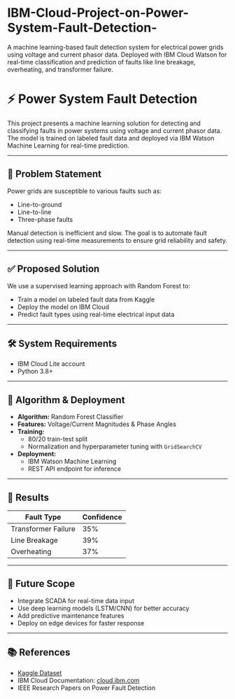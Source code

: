 # IBM-Cloud-Project-on-Power-System-Fault-Detection-
A machine learning-based fault detection system for electrical power grids using voltage and current phasor data. Deployed with IBM Cloud Watson for real-time classification and prediction of faults like line breakage, overheating, and transformer failure.


# ⚡ Power System Fault Detection

This project presents a machine learning solution for detecting and classifying faults in power systems using voltage and current phasor data. The model is trained on labeled fault data and deployed via IBM Watson Machine Learning for real-time prediction.

---

## 🧩 Problem Statement

Power grids are susceptible to various faults such as:
- Line-to-ground
- Line-to-line
- Three-phase faults

Manual detection is inefficient and slow. The goal is to automate fault detection using real-time measurements to ensure grid reliability and safety.

---

## ✅ Proposed Solution

We use a supervised learning approach with Random Forest to:
- Train a model on labeled fault data from Kaggle
- Deploy the model on IBM Cloud
- Predict fault types using real-time electrical input data

---

## 🛠️ System Requirements

- IBM Cloud Lite account
- Python 3.8+
---

## 🧪 Algorithm & Deployment

- **Algorithm:** Random Forest Classifier
- **Features:** Voltage/Current Magnitudes & Phase Angles
- **Training:**
  - 80/20 train-test split
  - Normalization and hyperparameter tuning with `GridSearchCV`
- **Deployment:**
  - IBM Watson Machine Learning
  - REST API endpoint for inference

---

## 🚀 Results

| Fault Type          | Confidence |
|---------------------|------------|
| Transformer Failure | 35%        |
| Line Breakage       | 39%        |
| Overheating         | 37%        |

---

## 🔮 Future Scope

- Integrate SCADA for real-time data input
- Use deep learning models (LSTM/CNN) for better accuracy
- Add predictive maintenance features
- Deploy on edge devices for faster response

---

## 📚 References

- [Kaggle Dataset](https://www.kaggle.com/datasets/ziya07/power-system-faults-dataset)
- IBM Cloud Documentation: [cloud.ibm.com](https://cloud.ibm.com)
- IEEE Research Papers on Power Fault Detection
